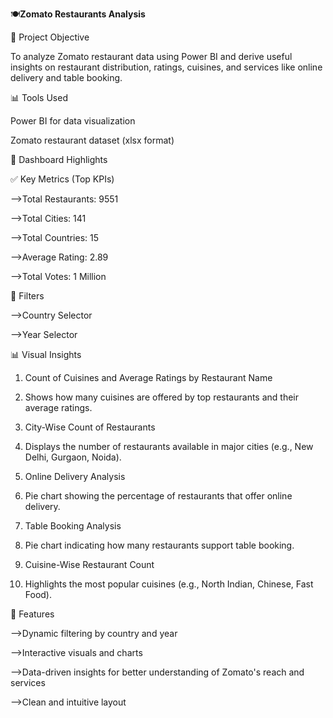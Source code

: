 🍽️**Zomato Restaurants Analysis**

📌 Project Objective

To analyze Zomato restaurant data using Power BI and derive useful insights on restaurant distribution, ratings, cuisines, and services like online delivery and table booking.


📊 Tools Used

Power BI for data visualization

Zomato restaurant dataset (xlsx format)

📁 Dashboard Highlights

✅ Key Metrics (Top KPIs)

-->Total Restaurants: 9551

-->Total Cities: 141

-->Total Countries: 15

-->Average Rating: 2.89

-->Total Votes: 1 Million

📌 Filters

-->Country Selector

-->Year Selector


📊 Visual Insights
1) Count of Cuisines and Average Ratings by Restaurant Name

2) Shows how many cuisines are offered by top restaurants and their average ratings.

3) City-Wise Count of Restaurants

4) Displays the number of restaurants available in major cities (e.g., New Delhi, Gurgaon, Noida).

5) Online Delivery Analysis

6) Pie chart showing the percentage of restaurants that offer online delivery.

7) Table Booking Analysis

8) Pie chart indicating how many restaurants support table booking.

9) Cuisine-Wise Restaurant Count

10) Highlights the most popular cuisines (e.g., North Indian, Chinese, Fast Food).



🧩 Features

-->Dynamic filtering by country and year

-->Interactive visuals and charts

-->Data-driven insights for better understanding of Zomato's reach and services

-->Clean and intuitive layout
